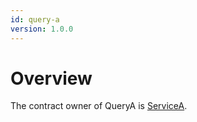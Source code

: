 ```yaml
---
id: query-a
version: 1.0.0
---
```


# Overview

The contract owner of QueryA is [ServiceA](../../services/service-a/index.md).
